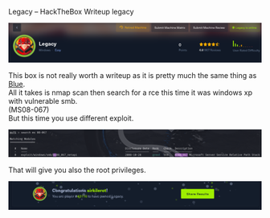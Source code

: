 Legacy – HackTheBox Writeup legacy  

![top](images/legacy/top.png)

This box is not really worth a writeup as it is pretty much the same thing as [Blue](blue.md).   
All it takes is nmap scan then search for a rce this time it was windows xp with vulnerable smb.  
(MS08-067)  
But this time you use different exploit.  

![msf](images/legacy/msfl.png)

That will give you also the root privileges.  

![bottom](images/legacy/bottom.png)
